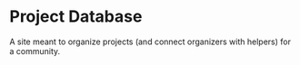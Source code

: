 # Project Database
A site meant to organize projects (and connect organizers with helpers) for a community.
